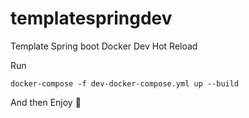# templatespringdev
Template Spring boot Docker Dev Hot Reload

Run 

`docker-compose -f dev-docker-compose.yml up --build`

And then Enjoy :tada: 
